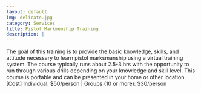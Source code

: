 ```yaml
---
layout: default
img: delicate.jpg
category: Services
title: Pistol Markmenship Training
description: |
---
```

The goal of this training is to provide the basic knowledge, skills, and attitude necessary to learn pistol marksmanship using a virtual training system. The course typically runs about 2.5-3 hrs with the opportunity to run through various drills depending on your knowledge and skill level.  This course is portable and can be presented in your home or other location.
[Cost] Individual: $50/person | Groups (10 or more): $30/person